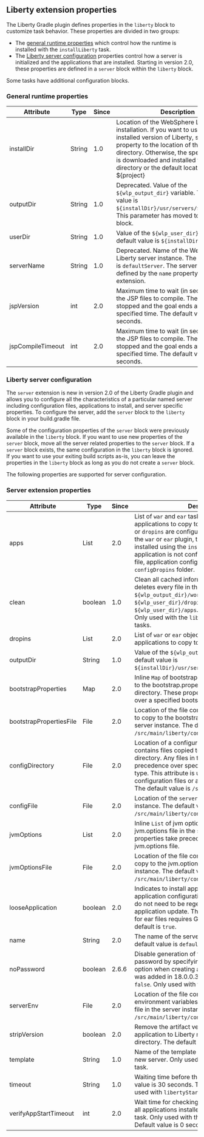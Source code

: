 ## Liberty extension properties
The Liberty Gradle plugin defines properties in the `liberty` block to customize task behavior.
These properties are divided in two groups:
* The [general runtime properties](#general-runtime-properties) which control how the runtime is installed with the `installLiberty` task.
* The [Liberty server configuration](#liberty-server-configuration) properties control how a server is initialized and the applications that are installed. Starting in version 2.0, these properties are defined in a `server` block within the `liberty` block.

Some tasks have additional configuration blocks.

### General runtime properties

| Attribute | Type | Since | Description | Required |
| --------- | ---- | ----- | ----------- | ---------|
| installDir | String | 1.0 | Location of the WebSphere Liberty server installation. If you want to use a pre-installed version of Liberty, set this property to the location of the Liberty `wlp` directory. Otherwise, the specified version is downloaded and installed to this directory or the default location of ${project} | No |
| outputDir | String | 1.0 | Deprecated. Value of the `${wlp_output_dir}` variable. The default value is `${installDir}/usr/servers/${serverName}`. This parameter has moved to the `server` block. | No |
| userDir | String | 1.0 | Value of the `${wlp_user_dir}` variable. The default value is `${installDir}/usr/`. | No |
| serverName | String | 1.0 | Deprecated. Name of the WebSphere Liberty server instance. The default value is `defaultServer`. The server name is now defined by the `name` property in the `server` extension. | No |
| jspVersion | int | 2.0 | Maximum time to wait (in seconds) for all the JSP files to compile. The server is stopped and the goal ends after this specified time. The default value is 30 seconds. | No |
| jspCompileTimeout | int | 2.0 | Maximum time to wait (in seconds) for all the JSP files to compile. The server is stopped and the goal ends after this specified time. The default value is 30 seconds. | No |


### Liberty server configuration

The `server` extension is new in version 2.0 of the Liberty Gradle plugin and allows you to configure all the characteristics of a particular named server including configuration files, applications to install, and server specific properties. To configure the server, add the `server` block to the `liberty` block in your build.gradle file.

Some of the configuration properties of the `server` block were previously available in the `liberty` block. If you want to use new properties of the `server` block, move all the server related properties to the `server` block. If a `server` block exists, the same configuration in the `liberty` block is ignored. If you want to use your exiting build scripts as-is, you can leave the properties in the `liberty` block as long as you do not create a `server` block.

The following properties are supported for server configuration.

### Server extension properties

| Attribute | Type  | Since | Description | Required |
| --------- | ----- | ----- | ----------- | -------- |
| apps | List | 2.0 | List of `war` and `ear` task objects used to create applications to copy to the `apps` folder. If no `apps` or `dropins` are configured and this project applies the `war` or `ear` plugin, the default application is installed using the `installApps` task. If the application is not configured in the server.xml file, application configuration is added to the `configDropins` folder. | No |
| clean | boolean | 1.0 | Clean all cached information on server start up. It deletes every file in the `${wlp_output_dir}/logs`, `${wlp_output_dir}/workarea`, `${wlp_user_dir}/dropins` or `${wlp_user_dir}/apps`. The default value is `false`. Only used with the `libertyStart` and `libertyRun` tasks. | No |
| dropins | List | 2.0 | List of `war` or `ear` objects used to create applications to copy to the `dropins` folder. | No |
| outputDir | String | 1.0 | Value of the `${wlp_output_dir}` variable. The default value is `${installDir}/usr/servers/${serverName}`. | No |
| bootstrapProperties| Map | 2.0 | Inline `Map` of bootstrap properties that is written to the bootstrap.properties file in the server directory. These properties take precedence over a specified bootstrap.properties file.| No|
| bootstrapPropertiesFile| File | 2.0 | Location of the file containing server properties to copy to the bootstrap.properties file in the server instance. The default value is `/src/main/liberty/config/bootstrap.properties`.| No |
| configDirectory| File | 2.0 | Location of a configuration directory that contains files copied to the server configuration directory. Any files in this directory take precedence over specified files of the same type. This attribute is useful for copying included configuration files or a set of configuration files. The default value is `/src/main/liberty/config`. | No|
| configFile| File | 2.0 | Location of the `server.xml` file used by the server instance. The default value is `/src/main/liberty/config/server.xml`. After the | No|
| jvmOptions| List | 2.0 | Inline `List` of jvm options that is written to the jvm.options file in the server directory. These properties take precedence over a specified jvm.options file.| No|
| jvmOptionsFile| File | 2.0 | Location of the file containing JVM options to copy to the jvm.options file in the server instance. The default value is `/src/main/liberty/config/jvm.options`.| No|
| looseApplication | boolean | 2.0 | Indicates to install application using loose application configuration so that war or ear files do not need to be regenerated for every application update. The loose application support for ear files requires Gradle 4.0 or higher.  The default is `true`. | No |
| name | String | 2.0 | The name of the server instance to create. The default value is `defaultServer`. | No |
| noPassword | boolean | 2.6.6 | Disable generation of the default keystore password by specifying the --no-password option when creating a new server. This option was added in 18.0.0.3. The default value is `false`. Only used with the `libertyCreate` task. | No |
| serverEnv| File | 2.0 | Location of the file containing server environment variables to copy to the server.env file in the server instance. The default value is `/src/main/liberty/config/server.env`.| No |
| stripVersion | boolean | 2.0 | Remove the artifact version when copying the application to Liberty runtime's application directory. The default value is false.  | No |
| template | String | 1.0 | Name of the template to use when creating a new server. Only used with the `libertyCreate` task. | No |
| timeout | String | 1.0 | Waiting time before the server starts. The default value is 30 seconds. The unit is seconds. Only used with `libertyStart` and `deploy` tasks. | No |
| verifyAppStartTimeout | int | 2.0 | Wait time for checking message logs for start of all applications installed with the `installApps` task. Only used with the `libertyStart` task. Default value is 0 seconds with no verification. | No |
